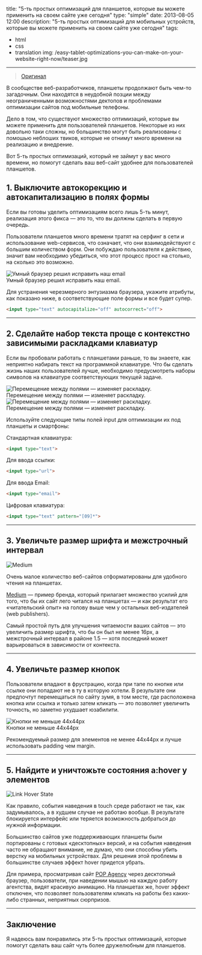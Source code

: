 title: "5-ть простых оптимизаций для планшетов, которые вы можете применить на своем сайте уже сегодня"
type: "simple"
date: 2013-08-05 12:00
description: "5-ть простых оптимизаций для мобильных устройств, которые вы можете применить на своем сайте уже сегодня"
tags:
- html
- css
- translation
img: /easy-tablet-optimizations-you-can-make-on-your-website-right-now/teaser.jpg
---

> [Оригинал](http://www.mobify.com/blog/5-easy-tablet-optimizations-you-can-make-on-your-website-right-now/)

В сообществе веб-разработчиков, планшеты продолжают быть чем-то загадочным. Они находятся в неудобной позции между неограниченными возможностями дектопов и проблемами оптимизации сайтов под мобильные телефоны.

Дело в том, что существуют множество оптимизаций, которые вы можете применить для пользователей планшетов. Некоторые из них довольно таки сложны, но большинство могут быть реализованы с помошью неблоших твиков, которые не отнимут много времени на реализацию и внедрение.

Вот 5-ть простых оптимизаций, который не займут у вас много времени, но помогут сделать ваш веб-сайт удобнее для пользователей планшетов.

## 1. Выключите автокорекцию и автокапитализацию в полях формы

Если вы готовы уделить оптимизациям всего лишь 5-ть минут, реализация этого фикса — это то, что вы должны сделать в первую очередь.

Пользователи планшетов много времени тратят на серфинг в сети и использование web-сервисов, что означает, что они взаимодействуют с большим количеством форм. Они побуждаю пользователя к действию, значит вам необходимо убедиться, что этот процесс прост на столько, на сколько это возможно.

<section class="img">
    <div class="img__img-cont">
        <img src="http://habrastorage.org/storage2/100/a3f/d51/100a3fd511ce9ab088ac17cf45db331c.png" alt="Умный браузер решил исправить наш email">
    </div>
    <div class="img__desc">
        Умный браузер решил исправить наш email.
    </div>
</section>

Для устранения черезмерного энтузиазма браузера, укажите атрибуты, как показано ниже, в соответствующие поле формы и все будет супер.

```html
<input type="text" autocapitalize="off" autocorrect="off">
```

---------------------------

## 2. Сделайте набор текста проще с контекстно зависимыми раскладками клавиатур

Если вы пробовали работать с планшетами раньше, то вы знаеете, как неприятно набирать текст на программной клавиатуре. Что бы сделать жизнь наших пользователей лучше, необходимо предусмотреть наборы символов на клавиатуре соответствующих текущей задаче.

<section class="img">
    <div class="img__img-cont">
        <img src="http://habrastorage.org/storage2/9c7/94f/f94/9c794ff94eec8fd58ddee1ed126ef634.png" alt="Перемещение между полями — изменяет раскладку.">
    </div>
    <div class="img__desc">
        Перемещение между полями — изменяет раскладку.
    </div>
</section>

<section class="img">
    <div class="img__img-cont">
        <img src="http://habrastorage.org/storage2/27e/05c/ec6/27e05cec60549494d258129c1bad8523.png" alt="Перемещение между полями — изменяет раскладку.">
    </div>
    <div class="img__desc">
        Перемещение между полями — изменяет раскладку.
    </div>
</section>

Используйте следующие типы полей input для оптимизации их под планшеты и смартфоны:

Стандартная клавиатура:

```html
<input type="text">
```

Для ввода ссылки:

```html
<input type="url">
```

Для ввода Email:

```html
<input type="email">
```

Цифровая клавиатура:

```html
<input type="text" pattern="[0­9]*">
```

---------------------------

## 3. Увеличьте размер шрифта и межстрочный интервал

<section class="img">
    <img src="http://habrastorage.org/storage2/3f1/b64/4e5/3f1b644e5b7eca845522c64111873fde.png" alt="Medium">
</section>

Очень малое количество веб-сайтов отформатированы для удобного чтения на планшетах.

[Medium](http://medium.com) — пример бренда, который прилагает множество усилий для того, что бы их сайт лего читался на планшетах — и как результат его «читательский опыт» на голову выше чем у остальных веб-издателей (web publishers).

Самый простой путь для улучшения читаемости ваших сайтов — это увеличить размер шрифта, что бы он был не менее 16px, а межстрочный интервал в районе 1.5 — хотя последний может варьироваться в зависимости от контекста.

---------------------------

## 4. Увеличьте размер кнопок

Пользователи впадают в фрустрацию, когда при тапе по кнопке или ссылке они попадают не в ту в которую хотели. В результате они предпочтут перемещаться по сайту зумя, в том месте, где расположена кнопка или ссылка и только затем кликать — это позволяет увеличить точность, но заметно ухудшает юзабилити.

<section class="img">
    <div class="img__img-cont">
        <img src="http://habrastorage.org/storage2/7ef/fe4/49e/7effe449e4a5d28c735035e6241e8e2a.png" alt="Кнопки не меньше 44x44px">
    </div>
    <div class="img__desc">
        Кнопки не меньше 44x44px
    </div>
</section>

Рекомендуемый размер для элементов не менее 44x44px и лучше использовать padding чем margin.

---------------------------

## 5. Найдите и уничтожьте состояния a:hover у элементов

<section class="img">
    <img src="http://habrastorage.org/storage2/cf3/cef/a50/cf3cefa5087fe37de309d4abaa46baea.jpg" alt="Link Hover State">
</section>

Как правило, события наведения в touch среде работают не так, как задумывалось, а в худшем случае не работаю вообще. В результате блокируется интерфейс или теряется возможность добраться до нужной информации.

Большинство сайтов уже поддерживающих планшеты были портированы с готовых «десктопных» версий, и на события наведения часто не обращают внимание, не думаю, что они способны убить верстку на мобильных устройствах. Для решения этой проблемы в большинстве случаев эффект hover придется убрать.

Для примера, просматривая сайт [POP Agency](http://www.popagency.com/) через десктопный браузер, пользователи, при наведении мышью на каждую работу агентства, видят красивую анимацию. На планшетах же, hover эффект отключен, что позволяет пользователям кликать на работы без каких-либо странных, неприятных сюрпризов.

---------------------------

## Заключение

Я надеюсь вам понравились эти 5-ть простых оптимизаций, которые помогут сделать ваш сайт чуть более дружелюбным для планшетов.
